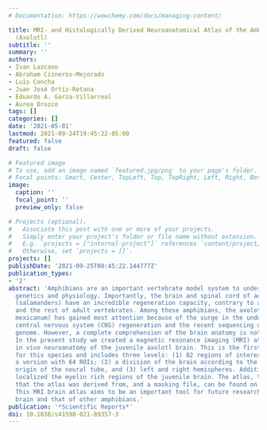 ```yaml
---
# Documentation: https://wowchemy.com/docs/managing-content/

title: MRI- and Histologically Derived Neuroanatomical Atlas of the Ambystoma Mexicanum
  (Axolotl)
subtitle: ''
summary: ''
authors:
- Ivan Lazcano
- Abraham Cisneros-Mejorado
- Luis Concha
- Juan José Ortiz-Retana
- Eduardo A. Garza-Villarreal
- Aurea Orozco
tags: []
categories: []
date: '2021-05-01'
lastmod: 2021-09-24T19:45:22-05:00
featured: false
draft: false

# Featured image
# To use, add an image named `featured.jpg/png` to your page's folder.
# Focal points: Smart, Center, TopLeft, Top, TopRight, Left, Right, BottomLeft, Bottom, BottomRight.
image:
  caption: ''
  focal_point: ''
  preview_only: false

# Projects (optional).
#   Associate this post with one or more of your projects.
#   Simply enter your project's folder or file name without extension.
#   E.g. `projects = ["internal-project"]` references `content/project/deep-learning/index.md`.
#   Otherwise, set `projects = []`.
projects: []
publishDate: '2021-09-25T00:45:22.144777Z'
publication_types:
- '2'
abstract: 'Amphibians are an important vertebrate model system to understand anatomy,
  genetics and physiology. Importantly, the brain and spinal cord of adult urodels
  (salamanders) have an incredible regeneration capacity, contrary to anurans (frogs)
  and the rest of adult vertebrates. Among these amphibians, the axolotl (Ambystoma
  mexicanum) has gained most attention because of the surge in the understanding of
  central nervous system (CNS) regeneration and the recent sequencing of its whole
  genome. However, a complete comprehension of the brain anatomy is not available.
  In the present study we created a magnetic resonance imaging (MRI) atlas of the
  in vivo neuroanatomy of the juvenile axolotl brain. This is the first MRI atlas
  for this species and includes three levels: (1) 82 regions of interest (ROIs) and
  a version with 64 ROIs; (2) a division of the brain according to the embryological
  origin of the neural tube, and (3) left and right hemispheres. Additionally, we
  localized the myelin rich regions of the juvenile brain. The atlas, the template
  that the atlas was derived from, and a masking file, can be found on Zenodo at https://doi.org/10.5281/zenodo.4595016.
  This MRI brain atlas aims to be an important tool for future research of the axolotl
  brain and that of other amphibians.'
publication: '*Scientific Reports*'
doi: 10.1038/s41598-021-89357-3
---
```

